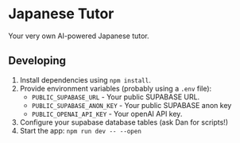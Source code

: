 # Japanese Tutor

Your very own AI-powered Japanese tutor.


## Developing

1. Install dependencies using `npm install`.
2. Provide environment variables (probably using a `.env` file):
   * `PUBLIC_SUPABASE_URL` - Your public SUPABASE URL.
   * `PUBLIC_SUPABASE_ANON_KEY` - Your public SUPABASE anon key
   * `PUBLIC_OPENAI_API_KEY` - Your openAI API key.
3. Configure your supabase database tables (ask Dan for scripts!)
4. Start the app: `npm run dev -- --open`